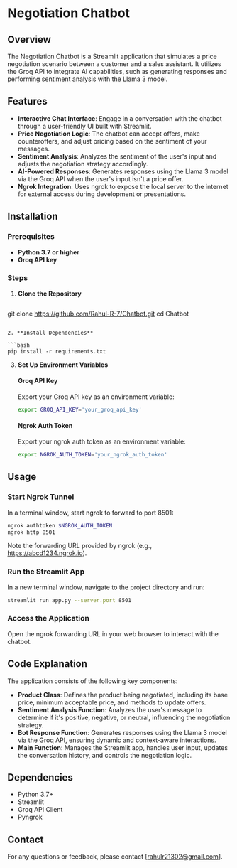 
# Negotiation Chatbot

## Overview

The Negotiation Chatbot is a Streamlit application that simulates a price negotiation scenario between a customer and a sales assistant. It utilizes the Groq API to integrate AI capabilities, such as generating responses and performing sentiment analysis with the Llama 3 model.

## Features

- **Interactive Chat Interface**: Engage in a conversation with the chatbot through a user-friendly UI built with Streamlit.
- **Price Negotiation Logic**: The chatbot can accept offers, make counteroffers, and adjust pricing based on the sentiment of your messages.
- **Sentiment Analysis**: Analyzes the sentiment of the user's input and adjusts the negotiation strategy accordingly.
- **AI-Powered Responses**: Generates responses using the Llama 3 model via the Groq API when the user's input isn't a price offer.
- **Ngrok Integration**: Uses ngrok to expose the local server to the internet for external access during development or presentations.

## Installation

### Prerequisites

- **Python 3.7 or higher**
- **Groq API key**
  

### Steps

1. **Clone the Repository**

   ```bash
  git clone https://github.com/Rahul-R-7/Chatbot.git
cd Chatbot
   ```

2. **Install Dependencies**

   ```bash
   pip install -r requirements.txt
   ```

3. **Set Up Environment Variables**

   #### Groq API Key

   Export your Groq API key as an environment variable:

   ```bash
   export GROQ_API_KEY='your_groq_api_key'
   ```

   #### Ngrok Auth Token

   Export your ngrok auth token as an environment variable:

   ```bash
   export NGROK_AUTH_TOKEN='your_ngrok_auth_token'
   ```

## Usage

### Start Ngrok Tunnel

In a terminal window, start ngrok to forward to port 8501:

```bash
ngrok authtoken $NGROK_AUTH_TOKEN
ngrok http 8501
```

Note the forwarding URL provided by ngrok (e.g., https://abcd1234.ngrok.io).

### Run the Streamlit App

In a new terminal window, navigate to the project directory and run:

```bash
streamlit run app.py --server.port 8501
```

### Access the Application

Open the ngrok forwarding URL in your web browser to interact with the chatbot.

## Code Explanation

The application consists of the following key components:

- **Product Class**: Defines the product being negotiated, including its base price, minimum acceptable price, and methods to update offers.
- **Sentiment Analysis Function**: Analyzes the user's message to determine if it's positive, negative, or neutral, influencing the negotiation strategy.
- **Bot Response Function**: Generates responses using the Llama 3 model via the Groq API, ensuring dynamic and context-aware interactions.
- **Main Function**: Manages the Streamlit app, handles user input, updates the conversation history, and controls the negotiation logic.

## Dependencies

- Python 3.7+
- Streamlit
- Groq API Client
- Pyngrok


## Contact

For any questions or feedback, please contact [rahulr21302@gmail.com].
